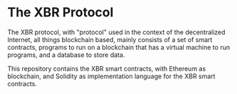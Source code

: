 # The XBR Protocol

The XBR protocol, with "protocol" used in the context of the decentralized Internet, all things blockchain based, mainly consists of a set of smart contracts, programs to run on a blockchain that has a virtual machine to run programs, and a database to store data.

This repository contains the XBR smart contracts, with Ethereum as blockchain, and Solidity as implementation language for the XBR smart contracts.
